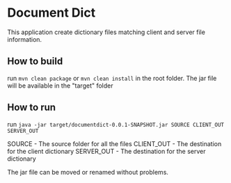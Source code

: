 # Document Dict

This application create dictionary files matching client and server file information.

## How to build
run `mvn clean package` or `mvn clean install` in the root folder. The jar file will be available in the "target" folder  

## How to run
run `java -jar target/documentdict-0.0.1-SNAPSHOT.jar SOURCE CLIENT_OUT SERVER_OUT`

SOURCE - The source folder for all the files
CLIENT_OUT - The destination for the client dictionary
SERVER_OUT - The destination for the server dictionary

The jar file can be moved or renamed without problems.